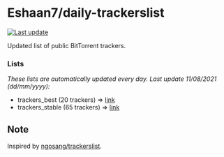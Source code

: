 
# Eshaan7/daily-trackerslist 

[![Last update](https://img.shields.io/badge/Last%20update-11/08/2021-blue.svg)](#)

Updated list of public BitTorrent trackers.

### Lists
*These lists are automatically updated every day. Last update 11/08/2021 (_dd/mm/yyyy_):*

* trackers_best (20 trackers) => [link](https://raw.githubusercontent.com/eshaan7/daily-trackerslist/master/trackers_best.txt)
* trackers_stable (65 trackers) => [link](https://raw.githubusercontent.com/eshaan7/daily-trackerslist/master/trackers_stable.txt)

## Note

Inspired by [ngosang/trackerslist](https://github.com/ngosang/trackerslist).
